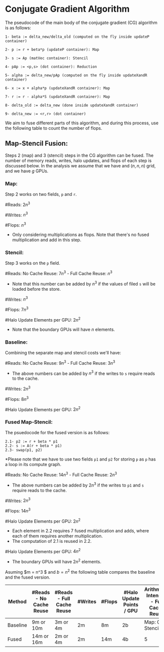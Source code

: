 # Conjugate Gradient Algorithm
The pseudocode of the main body of the conjugate gradient (CG) algorithm is as follows:

    1- beta := delta_new/delta_old (computed on the fly inside updateP container)

    2- p := r + beta*p (updateP container): Map

    3- s := Ap (matVec container): Stencil

    4- pAp := <p,s> (dot container): Reduction

    5- alpha := delta_new/pAp (computed on the fly inside updateXandR container)

    6- x := x + alpha*p (updateXandR container): Map

    7- r := r - alpha*S (updateXandR container): Map

    8- delta_old := delta_new (done inside updateXandR container)

    9- delta_new := <r,r> (dot container)

We aim to fuse different parts of this algorithm, and during this process, use the following table to count the number of flops.

## Map-Stencil Fusion:
Steps 2 (map) and 3 (stencil) steps in the CG algorithm can be fused. The number of memory reads, writes, halo updates, and flops of each step is discussed below. In the analysis we assume that we have and $(n, n, n)$ grid, and we have $g$ GPUs.

### Map:
Step 2 works on two fields, `p` and `r`. 

\#Reads: $2  n^3$

\#Writes: $n^3$

\#Flops: $n^3$
* Only considering multiplications as flops. Note that there's no fused multiplication and add in this step.

### Stencil:
Step 3 works on the `p` field.

\#Reads: No Cache Reuse: $7 n^3$ - Full Cache Reuse: $n^3$
* Note that this number can be added by $n^3$ if the values of filed `s` will be loaded before the store.

\#Writes: $n^3$

\#Flops: $7 n^3$

\#Halo Update Elements per GPU: $2 n^2$
* Note that the boundary GPUs will have $n$ elements.

### Baseline:
Combining the separate map and stencil costs we'll have:

\#Reads: No Cache Reuse: $9 n^3$ - Full Cache Reuse: $3 n^3$
* The above numbers can be added by $n^3$ if the writes to `s` require reads to the cache.

\#Writes: $2 n^3$

\#Flops: $8 n^3$

\#Halo Update Elements per GPU: $2 n^2$

### Fused Map-Stencil:
The psuedocode for the fused version is as follows:

    2.1- p2 := r + beta * p1
    2.2- s := A(r + beta * p1)
    2.3- swap(p1, p2)

*Please note that we have to use two fields `p1` and `p2` for storing `p` as `p` has a loop in its compute graph.

\#Reads: No Cache Reuse: $14 n^3$ - Full Cache Reuse: $2 n^3$
* The above numbers can be added by $2 n^3$ if the writes to `p1` and `s` require reads to the cache.

\#Writes: $2 n^3$

\#Flops: $14 n^3$

\#Halo Update Elements per GPU: $2 n^2$
* Each element in 2.2 requires 7 fused multiplication and adds, where each of them requires another multiplication.
* The computation of 2.1 is reused in 2.2.

\#Halo Update Elements per GPU: $4 n^2$
* The boundary GPUs will have $2 n^2$ elements.


Asuming  $m = n^3 $ and $b = n^2$ the following table compares the baseline and the fused version.


<table class="tg">
<thead>
  <tr>
    <th class="tg-0pky">Method</th>
    <th class="tg-0pky">#Reads - No Cache Reuse</th>
    <th class="tg-0pky">#Reads - Full Cache Reuse</th>
    <th class="tg-0lax">#Writes</th>
    <th class="tg-0lax">#Flops</th>
    <th class="tg-0lax">#Halo Update Points / GPU</th>
    <th class="tg-0lax">Arithmetic Intensity - Full Cache Reuse </th>
  </tr>
</thead>
<tbody>
  <tr>
    <td class="tg-0lax">Baseline</td>
    <td class="tg-0lax">9m or 10m</td>
    <td class="tg-0lax">3m or 4m</td>
    <td class="tg-0lax">2m</td>
    <td class="tg-0lax">8m</td>
    <td class="tg-0lax">2b</td>
    <td class="tg-0lax">Map: 0.5, Stencil: 7</td>
  </tr>
  <tr>
    <td class="tg-0lax">Fused</td>
    <td class="tg-0lax">14m or 16m</td>
    <td class="tg-0lax">2m or 4m</td>
    <td class="tg-0lax">2m</td>
    <td class="tg-0lax">14m</td>
    <td class="tg-0lax">4b</td>
    <td class="tg-0lax">5</td>
  </tr>
</tbody>
</table>


<!-- ## Reduciton Optimizaiton
We can use the value of the field to be reduced while `p` and `s` are loaded and computed in the fast memory.  Using this optimization, we'll require an extra field to store the field that will be reduced, but -->